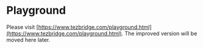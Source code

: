 # Playground

Please visit [https://www.tezbridge.com/playground.html](https://www.tezbridge.com/playground.html). The improved version will be moved here later.